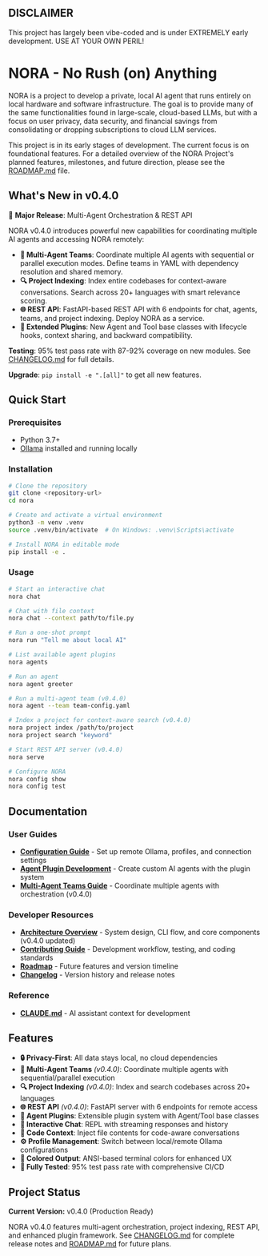 ## DISCLAIMER
This project has largely been vibe-coded and is under EXTREMELY early development. USE AT YOUR OWN PERIL!

# NORA - No Rush (on) Anything

NORA is a project to develop a private, local AI agent that runs entirely on local hardware and software infrastructure. The goal is to provide many of the same functionalities found in large-scale, cloud-based LLMs, but with a focus on user privacy, data security, and financial savings from consolidating or dropping subscriptions to cloud LLM services.

This project is in its early stages of development. The current focus is on foundational features. For a detailed overview of the NORA Project's planned features, milestones, and future direction, please see the [ROADMAP.md](ROADMAP.md) file.

## What's New in v0.4.0

🚀 **Major Release**: Multi-Agent Orchestration & REST API

NORA v0.4.0 introduces powerful new capabilities for coordinating multiple AI agents and accessing NORA remotely:

- **🤝 Multi-Agent Teams**: Coordinate multiple AI agents with sequential or parallel execution modes. Define teams in YAML with dependency resolution and shared memory.
- **🔍 Project Indexing**: Index entire codebases for context-aware conversations. Search across 20+ languages with smart relevance scoring.
- **🌐 REST API**: FastAPI-based REST API with 6 endpoints for chat, agents, teams, and project indexing. Deploy NORA as a service.
- **🧩 Extended Plugins**: New Agent and Tool base classes with lifecycle hooks, context sharing, and backward compatibility.

**Testing**: 95% test pass rate with 87-92% coverage on new modules. See [CHANGELOG.md](CHANGELOG.md) for full details.

**Upgrade**: `pip install -e ".[all]"` to get all new features.

## Quick Start

### Prerequisites
- Python 3.7+
- [Ollama](https://ollama.ai) installed and running locally

### Installation

```bash
# Clone the repository
git clone <repository-url>
cd nora

# Create and activate a virtual environment
python3 -m venv .venv
source .venv/bin/activate  # On Windows: .venv\Scripts\activate

# Install NORA in editable mode
pip install -e .
```

### Usage

```bash
# Start an interactive chat
nora chat

# Chat with file context
nora chat --context path/to/file.py

# Run a one-shot prompt
nora run "Tell me about local AI"

# List available agent plugins
nora agents

# Run an agent
nora agent greeter

# Run a multi-agent team (v0.4.0)
nora agent --team team-config.yaml

# Index a project for context-aware search (v0.4.0)
nora project index /path/to/project
nora project search "keyword"

# Start REST API server (v0.4.0)
nora serve

# Configure NORA
nora config show
nora config test
```

## Documentation

### User Guides
- **[Configuration Guide](docs/Config.md)** - Set up remote Ollama, profiles, and connection settings
- **[Agent Plugin Development](docs/Agents.md)** - Create custom AI agents with the plugin system
- **[Multi-Agent Teams Guide](docs/Teams.md)** - Coordinate multiple agents with orchestration (v0.4.0)

### Developer Resources
- **[Architecture Overview](docs/Overview.md)** - System design, CLI flow, and core components (v0.4.0 updated)
- **[Contributing Guide](docs/Contributing.md)** - Development workflow, testing, and coding standards
- **[Roadmap](ROADMAP.md)** - Future features and version timeline
- **[Changelog](CHANGELOG.md)** - Version history and release notes

### Reference
- **[CLAUDE.md](CLAUDE.md)** - AI assistant context for development

## Features

- **🔒 Privacy-First**: All data stays local, no cloud dependencies
- **🤝 Multi-Agent Teams** *(v0.4.0)*: Coordinate multiple agents with sequential/parallel execution
- **🔍 Project Indexing** *(v0.4.0)*: Index and search codebases across 20+ languages
- **🌐 REST API** *(v0.4.0)*: FastAPI server with 6 endpoints for remote access
- **🤖 Agent Plugins**: Extensible plugin system with Agent/Tool base classes
- **💬 Interactive Chat**: REPL with streaming responses and history
- **📁 Code Context**: Inject file contents for code-aware conversations
- **⚙️ Profile Management**: Switch between local/remote Ollama configurations
- **🎨 Colored Output**: ANSI-based terminal colors for enhanced UX
- **🧪 Fully Tested**: 95% test pass rate with comprehensive CI/CD

## Project Status

**Current Version:** v0.4.0 (Production Ready)

NORA v0.4.0 features multi-agent orchestration, project indexing, REST API, and enhanced plugin framework. See [CHANGELOG.md](CHANGELOG.md) for complete release notes and [ROADMAP.md](ROADMAP.md) for future plans.